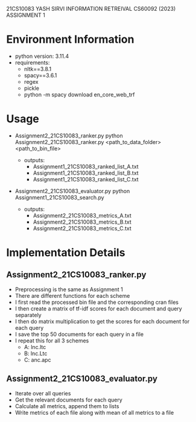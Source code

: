 21CS10083
YASH SIRVI
INFORMATION RETREIVAL CS60092 (2023)
ASSIGNMENT 1

# Environment Information

- python version: 3.11.4
- requirements:
    - nltk==3.8.1
    - spacy==3.6.1
    - regex
    - pickle
    - python -m spacy download en_core_web_trf

# Usage

- Assignment2_21CS10083_ranker.py
    python Assignment2_21CS10083_ranker.py <path_to_data_folder> <path_to_bin_file>
    - outputs:
        - Assignment1_21CS10083_ranked_list_A.txt
        - Assignment1_21CS10083_ranked_list_B.txt
        - Assignment1_21CS10083_ranked_list_C.txt

- Assignment2_21CS10083_evaluator.py
    python Assignment1_21CS10083_search.py <path to cran.qry>
    - outputs:
        - Assignment2_21CS10083_metrics_A.txt
        - Assignment2_21CS10083_metrics_B.txt
        - Assignment2_21CS10083_metrics_C.txt

# Implementation Details 

## Assignment2_21CS10083_ranker.py

- Preprocessing is the same as Assignment 1
- There are different functions for each scheme
- I first read the processed bin file and the corresponding cran files
- I then create a matrix of tf-idf scores for each document and query separately
- I then do matrix multiplication to get the scores for each document for each query
- I save the top 50 documents for each query in a file
- I repeat this for all 3 schemes 
    - A: lnc.ltc 
    - B: lnc.Ltc
    - C: anc.apc

## Assignment2_21CS10083_evaluator.py

- Iterate over all queries
- Get the relevant documents for each query
- Calculate all metrics, append them to lists
- Write metrics of each file along with mean of all metrics to a file